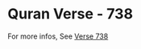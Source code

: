 # Quran Verse - 738 

For more infos, See [Verse 738](https://www.quranbookk.com/quran/search?q=738)